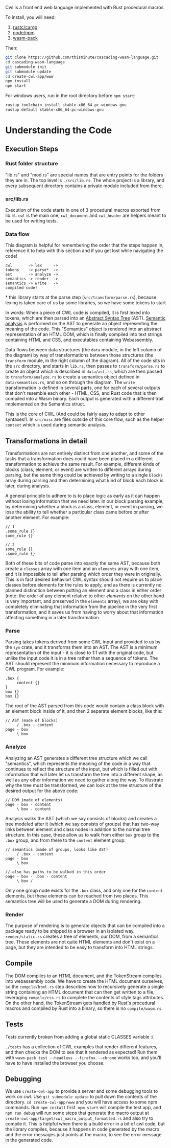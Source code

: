 Cwl is a front end web language implemented with Rust procedural macros.

To install, you will need:

1. [rustc/cargo](https://www.rust-lang.org/tools/install)
1. [node/npm](https://nodejs.org/en/download/)
1. [wasm-pack](https://rustwasm.github.io/wasm-pack/installer/)

Then:

```bash
git clone https://github.com/thisminute/cascading-wasm-language.git
cd cascading-wasm-language
git submodule init
git submodule update
cd create-cwl-app/www
npm install
npm start
```

For windows users, run in the root directory before `npm start`:

```bash
rustup toolchain install stable-x86_64-pc-windows-gnu
rustup default stable-x86_64-pc-windows-gnu
```

# Understanding the Code

## Execution Steps

### Rust folder structure

"lib.rs" and "mod.rs" are special names that are entry points for the folders they are in. The top level is `./src/lib.rs`. The whole project is a library, and every subsequent directory contains a private module included from there.

### src/lib.rs

Execution of the code starts in one of 3 procedural macros exported from lib.rs. `cwl` is the main one, `cwl_document` and `cwl_header` are helpers meant to be used for writing tests.

### Data flow

This diagram is helpful for remembering the order that the steps happen in, reference it to help with this section and if you get lost while navigating the code!

```
cwl       -> lex     ->
tokens    -> parse*  ->
ast       -> analyze ->
semantics -> render  ->
semantics -> write   ->
compiled code!
```

\* this library starts at the parse step (`src/transform/parse.rs`), because lexing is taken care of us by some libraries, so we have some tokens to start

In words:
When a piece of CWL code is compiled, it is first lexed into tokens, which are then parsed into an [Abstract Syntax Tree](https://en.wikipedia.org/wiki/Abstract_syntax_tree) (AST). [Semantic analysis](<https://en.wikipedia.org/wiki/Semantic_analysis_(compilers)>) is performed on the AST to generate an object representing the meaning of the code. This "Semantics" object is rendered into an abstract representation of an HTML DOM, which is finally compiled into text strings containing HTML and CSS, and executables containing Webassembly.

Data flows between data structures (the `data` module, in the left column of the diagram) by way of transformations between those structures (the `transform` module, in the right column of the diagram). All of the code sits in the `src` directory, and starts in `lib.rs`, then passes to `transform/parse.rs` to create an object which is described in `data/ast.rs`, which are then passed to `transform/analyze.rs` to create a semantics object defined in `data/semantics.rs`, and so on through the diagram. The `write` transformation is defined in several parts, one for each of several outputs that don't resemble each other - HTML, CSS, and Rust code that is then compiled into a Wasm binary. Each output is generated with a different trait implemented on the Semantics struct.

This is the core of CWL (And could be fairly easy to adapt to other syntaxes!). In `src/misc` are files outside of this core flow, such as the helper `context` which is used during semantic analysis.

## Transformations in detail

Transformations are not entirely distinct from one another, and some of the tasks that a transformation does could have been placed in a different transformation to achieve the same result. For example, different kinds of blocks (class, element, or event) are written to different arrays during parsing, but the same thing could be achieved by writing to a single `blocks` array during parsing and then determining what kind of block each block is later, during analysis.

A general principle to adhere to is to place logic as early as it can happen without losing information that we need later. In our block parsing example, by determining whether a block is a class, element, or event in parsing, we lose the ability to tell whether a particular class came before or after another element. For example:

```cwl
// 1
.some_rule {}
some_rule {}

// 2
some_rule {}
.some_rule {}
```

Both of these bits of code parse into exactly the same AST, because both create a `classes` array with one item and an `elements` array with one item, and it is impossible to tell after parsing which order they were in originally. This is in fact desired behavior! CWL syntax should not require us to place classes before elements for the rules to apply, and as there is currently no planned distinction between putting an element and a class in either order (note: the order of any element relative to other _elements_ on the other hand is very important, and preserved in the `elements` array), we are okay with completely eliminating that information from the pipeline in the very first transformation, and it saves us from having to worry about that information affecting something in a later transformation.

### Parse

Parsing takes tokens derived from some CWL input and provided to us by the `syn` crate, and it transforms them into an AST. The AST is a minimum representation of the input - it is close to 1:1 with the original code, but unlike the input code it is in a tree rather than a sequence of tokens. The AST should represent the minimum information necessary to reproduce a CWL program. For example:

```cwl
.box {
     content {}
}
box {}
box {}
```

The root of the AST parsed from this code would contain a class block with an element block inside of it, and then 2 separate element blocks, like this:

```
// AST (made of blocks)
     / .box - content
page - box
     \ box
```

### Analyze

Analyzing an AST generates a different tree structure which we call "semantics", which represents the meaning of the code in a way that continues to reflect the structure of the input, but which is filled out with information that will later let us transform the tree into a different shape, as well as any other information we need to gather along the way. To illustrate why the tree must be transformed, we can look at the tree structure of the desired output for the above code:

```
// DOM (made of elements)
page - box - content
     \ box - content
```

Analysis walks the AST (which we say consists of blocks) and creates a tree modeled after it (which we say consists of groups) that has two-way links between element and class nodes in addition to the normal tree structure. In this case, these allow us to walk from either `box` group to the `.box` group, and from there to the `content` element group:

```
// semantics (made of groups, looks like AST)
     / .box - content
page - box
     \ box

// also has paths to be walked in this order
page - box - .box - content
     \ box /
```

Only one group node exists for the `.box` class, and only one for the `content` elements, but these elements can be reached from two places. This semantics tree will be used to generate a DOM during rendering.

### Render

The purpose of rendering is to generate objects that can be compiled into a package ready to be shipped to a browser in an isolated way. `render/static.rs` creates a tree of elements, our DOM, from a semantics tree. These elements are not quite HTML elements and don't exist on a page, but they are intended to be easy to transform into HTML strings.

## Compile

The DOM compiles to an HTML document, and the TokenStream compiles into webassembly code. We have to create the HTML document ourselves, so the `compile/html.rs` step describes how to recursively generate a single string containing an HTML document that can then get written to a file, leveraging `compile/css.rs` to complete the contents of style tags attributes. On the other hand, the TokenStream gets handled by Rust's procedural macros and compiled by Rust into a binary, so there is no `compile/wasm.rs`.

## Tests

Tests currently broken from adding a global static CLASSES variable :(

`./tests` has a collection of CWL examples that render different features, and then checks the DOM to see that it rendered as expected! Run them with `wasm-pack test --headless --firefox`. `--chrome` works too, and you'll have to have installed the browser you choose.

## Debugging

We use `create-cwl-app` to provide a server and some debugging tools to work on cwl. Use `git submodule update` to pull down the contents of the directory. `cd create-cwl-app/www` and you will have access to some npm commands. Run `npm install` first. `npm start` will compile the test app, and `npm run debug` will run some steps that generate the macro output at `create-cwl-app/target/cwl_macro_output_formatted.rs` and also try to compile it. This is helpful when there is a build error in a bit of cwl code, but the library compiles, because it happens in code generated by the macro and the error messages just points at the macro, to see the error message in the generated code.
